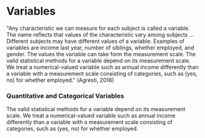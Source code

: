 # Variables

"Any characteristic we can measure for each subject is called a variable. The name reflects that values of the characteristic vary among subjects ... Different subjects may have different values of a variable. Examples of variables are income last year, number of siblings, whether employed, and gender. The values the variable can take form the measurement scale. The valid statistical methods for a variable depend on its measurement scale. We treat a numerical-valued variable such as annual income differently than a variable with a measurement scale consisting of categories, such as (yes, no) for whether employed." (Agresti, 2018)

### Quantitative and Categorical Variables

&#x20;The valid statistical methods for a variable depend on its measurement scale. We treat a numerical-valued variable such as annual income differently than a variable with a measurement scale consisting of categories, such as (yes, no) for whether employed.
